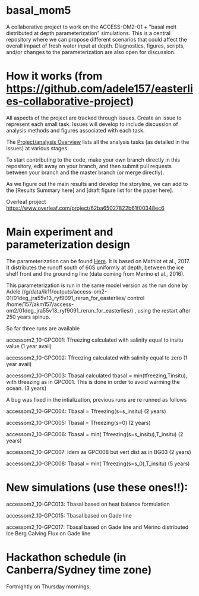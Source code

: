 # basal_mom5

A collaborative project to work on the ACCESS-OM2-01 + "basal melt distributed at depth parameterization" simulations. This is a central repository where we can propose different scenarios that could affect the overall impact of fresh water input at depth. Diagnostics, figures, scripts, and/or changes to the parameterization are also open for discussion.

# How it works (from https://github.com/adele157/easterlies-collaborative-project)

All aspects of the project are tracked through issues. Create an issue to represent each small task. Issues will develop to include discussion of analysis methods and figures associated with each task.

The [Project/analysis Overview](https://github.com/pedrocol/basal_mom5-collaborative-project/projects/1) lists all the analysis tasks (as detailed in the issues) at various stages.

To start contributing to the code, make your own branch directly in this repository, edit away on your branch, and then submit pull requests between your branch and the master branch (or merge directly).

As we figure out the main results and develop the storyline, we can add to the [Results Summary here] and [draft figure list for the paper here].

Overleaf project https://www.overleaf.com/project/62ba65027822b61f00348ec6

# Main experiment and parameterization design

The parameterization can be found [Here](https://github.com/pedrocol/basal_routines/tree/master/MOM_routines). It is based on Mathiot et al., 2017. It distributes the runoff south of 60S uniformly at depth, between the ice shelf front and the grounding line (data coming from Merino et al., 2016).

This parameterization is run in the same model version as the run done by Adele (/g/data/ik11/outputs/access-om2-01/01deg_jra55v13_ryf9091_rerun_for_easterlies/ control /home/157/akm157/access-om2/01deg_jra55v13_ryf9091_rerun_for_easterlies/) , using the restart after 250 years spinup.

So far three runs are available

accessom2_10-GPC001: Tfreezing calculated with salinity equal to insitu value (1 year avail)

accessom2_10-GPC002: Tfreezing calculated with salinity equal to zero (1 year avail)

accessom2_10-GPC003: Tbasal calculated tbasal = min(tfreezing,Tinsitu), with tfreezing as in GPC001. This is done in order to avoid warming the ocean. (3 years)
 
A bug was fixed in the intialization, previous runs are re runned as follows

accessom2_10-GPC004: Tbasal = Tfreezing(s=s_insitu) (2 years)

accessom2_10-GPC005: Tbasal = Tfreezing(s=0) (2 years)

accessom2_10-GPC006: Tbasal = min( Tfreezing(s=s_insitu),T_insitu) (2 years)

accessom2_10-GPC007: Idem as GPC008 but vert dist as in BG03 (2 years)

accessom2_10-GPC008: Tbasal = min( Tfreezing(s=s_0),T_insitu) (5 years)

# New simulations (use these ones!!):

accessom2_10-GPC013: Tbasal based on heat balance formulation

accessom2_10-GPC015: Tbasal based on Gade line

accessom2_10-GPC017: Tbasal based on Gade line and Merino distributed Ice Berg Calving Flux on Gade line

# Hackathon schedule (in Canberra/Sydney time zone)

Fortnightly on Thursday mornings:


